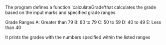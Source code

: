 The program defines a function 'calculateGrade'that calculates the grade based on the input marks and specified grade ranges. 

Grade Ranges
A: Greater than 79 
B: 60 to 79 
C: 50 to 59 
D: 40 to 49 
E: Less than 40 

It prints the grades with the numbers specified within the listed ranges